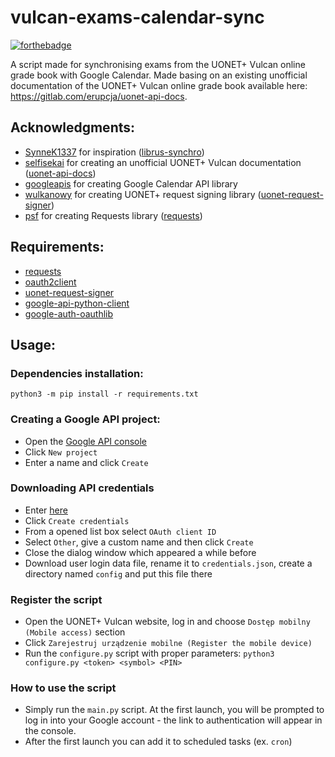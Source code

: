 # vulcan-exams-calendar-sync

[![forthebadge](https://forthebadge.com/images/badges/made-with-python.svg)](https://forthebadge.com) 

A script made for synchronising exams from the UONET+ Vulcan online grade book with Google Calendar. Made basing on an existing unofficial documentation of the UONET+ Vulcan online grade book available here: https://gitlab.com/erupcja/uonet-api-docs.

## Acknowledgments:
- [SynneK1337](https://github.com/SynneK1337) for inspiration ([librus-synchro](https://github.com/SynneK1337/librus-synchro))
- [selfisekai](https://gitlab.com/selfisekai) for creating an unofficial UONET+ Vulcan documentation ([uonet-api-docs](https://gitlab.com/erupcja/uonet-api-docs))
- [googleapis](https://github.com/googleapis) for creating Google Calendar API library
- [wulkanowy](https://github.com/wulkanowy) for creating UONET+ request signing library ([uonet-request-signer](https://github.com/wulkanowy/uonet-request-signer))
- [psf](https://github.com/psf) for creating Requests library ([requests](https://github.com/psf/requests))

## Requirements:
- [requests](https://requests.readthedocs.io/en/master/)
- [oauth2client](https://oauth2client.readthedocs.io/en/latest/)
- [uonet-request-signer](https://github.com/wulkanowy/uonet-request-signer/tree/master/python)
- [google-api-python-client](https://pypi.org/project/google-api-python-client/)
- [google-auth-oauthlib](https://github.com/googleapis/google-auth-library-python-oauthlib)

## Usage:
### Dependencies installation:
```python3 -m pip install -r requirements.txt```

### Creating a Google API project:
- Open the [Google API console](https://console.cloud.google.com/apis/dashboard)
- Click ```New project```
- Enter a name and click ```Create```

### Downloading API credentials
- Enter [here](https://console.cloud.google.com/apis/credentials)
- Click ```Create credentials```
- From a opened list box select ```OAuth client ID```
- Select ```Other```, give a custom name and then click ```Create``` 
- Close the dialog window which appeared a while before
- Download user login data file, rename it to ```credentials.json```, create a directory named ```config``` and put this file there

### Register the script
- Open the UONET+ Vulcan website, log in and choose ```Dostęp mobilny (Mobile access)``` section
- Click ```Zarejestruj urządzenie mobilne (Register the mobile device)```
- Run the ```configure.py``` script with proper parameters: ```python3 configure.py <token> <symbol> <PIN>```

### How to use the script
- Simply run the ```main.py``` script. At the first launch, you will be prompted to log in into your Google account - the link to authentication will appear in the console.
- After the first launch you can add it to scheduled tasks (ex. ```cron```)

